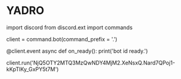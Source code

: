 # YADRO

import discord
from discord.ext import commands

client = command.bot(command_prefix = '.')

@client.event
async def on_ready():
  print('bot id ready.')
  
client.run('NjQ5OTY2MTQ3MzQwNDY4MjM2.XeNsxQ.Nard7QPoj1-kKpTlKy_GxPY5t7M')
